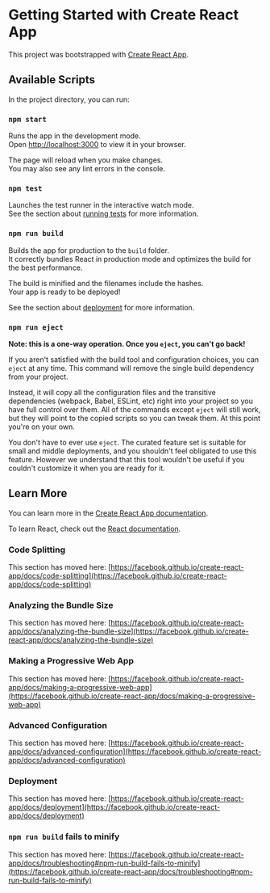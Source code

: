 # Getting Started with Create React App

This project was bootstrapped with [Create React App](https://github.com/facebook/create-react-app).

## Available Scripts

In the project directory, you can run:

### `npm start`

Runs the app in the development mode.\
Open [http://localhost:3000](http://localhost:3000) to view it in your browser.

The page will reload when you make changes.\
You may also see any lint errors in the console.

### `npm test`

Launches the test runner in the interactive watch mode.\
See the section about [running tests](https://facebook.github.io/create-react-app/docs/running-tests) for more information.

### `npm run build`

Builds the app for production to the `build` folder.\
It correctly bundles React in production mode and optimizes the build for the best performance.

The build is minified and the filenames include the hashes.\
Your app is ready to be deployed!

See the section about [deployment](https://facebook.github.io/create-react-app/docs/deployment) for more information.

### `npm run eject`

**Note: this is a one-way operation. Once you `eject`, you can't go back!**

If you aren't satisfied with the build tool and configuration choices, you can `eject` at any time. This command will remove the single build dependency from your project.

Instead, it will copy all the configuration files and the transitive dependencies (webpack, Babel, ESLint, etc) right into your project so you have full control over them. All of the commands except `eject` will still work, but they will point to the copied scripts so you can tweak them. At this point you're on your own.

You don't have to ever use `eject`. The curated feature set is suitable for small and middle deployments, and you shouldn't feel obligated to use this feature. However we understand that this tool wouldn't be useful if you couldn't customize it when you are ready for it.

## Learn More

You can learn more in the [Create React App documentation](https://facebook.github.io/create-react-app/docs/getting-started).

To learn React, check out the [React documentation](https://reactjs.org/).

### Code Splitting

This section has moved here: [https://facebook.github.io/create-react-app/docs/code-splitting](https://facebook.github.io/create-react-app/docs/code-splitting)

### Analyzing the Bundle Size

This section has moved here: [https://facebook.github.io/create-react-app/docs/analyzing-the-bundle-size](https://facebook.github.io/create-react-app/docs/analyzing-the-bundle-size)

### Making a Progressive Web App

This section has moved here: [https://facebook.github.io/create-react-app/docs/making-a-progressive-web-app](https://facebook.github.io/create-react-app/docs/making-a-progressive-web-app)

### Advanced Configuration

This section has moved here: [https://facebook.github.io/create-react-app/docs/advanced-configuration](https://facebook.github.io/create-react-app/docs/advanced-configuration)

### Deployment

This section has moved here: [https://facebook.github.io/create-react-app/docs/deployment](https://facebook.github.io/create-react-app/docs/deployment)

### `npm run build` fails to minify

This section has moved here: [https://facebook.github.io/create-react-app/docs/troubleshooting#npm-run-build-fails-to-minify](https://facebook.github.io/create-react-app/docs/troubleshooting#npm-run-build-fails-to-minify)


<!-- FOLDER STRUCTURE -->
<!-- Npm is a tool that use to install packages. Npx is a tool that use to execute packages. -->

<!-- 1. ReadMe.md file. It is like a document where we can write the important notes related to our react app -->

<!--2. .gitignore. It tells the git which files to ignore(not include) while the project is commiting in github repository -->

<!--3. node modules. It containes all the packages(in-built functionalities and methods) and dependencies-->
<!-- Dependencies: code which is extracted from other project. A dependency is just a package that your project uses. Very few javascript projects are entirely self-contained. When your project needs code from other projects in order to do its thing, those other projects are “dependencies”; your project depends on them to run.-->


<!-- 4.package.json: It contains the list of all dependencies that have been installed in the app 
package.json = meta data associated with the app + dependencies info + scripts-->

<!-- 5. package-lock.json: It keeps the track of exact version of every package that is installed in the react app. It containes the history(updates) of every package installed-->

<!-- 6. public: It containes the static files. -->
<!-- public folder files : 1)favicon.icon, It is the favicon of our app/websites 
                           2)index.html, This is the main file that opens in our browser and holds the html templete of our app
                           3) manifest.json, It provides the info about the app(name, author, icon and description) in a json text file in public folder. The purpose of the manifest is to install webapplication to the home screen of the users device -->

<!-- 7. src(most important): This where you do the coding of your app, In this folder you place all your files related to development like pages/components, css files, images etc; 
1) app.css -> It is a css file that contain css related to app.js,and It can also be used globally.
2) app.js -> It the parent component of the react app and by default it containes the basic component code.
3)app.test.js -> It is a test file and containes a basic test for app.js component.
4)index.css -> It is a css file that contain css related to index.js(also can be used globally).
5)index.js -> It is actually an entry point of our react app it is where you render the main react component onto the root element.
6)logo.svg -> logo of react rotating on the screen when you first run the app.
7)reportWebVitals.js -> create-react-app includes a built-in tool for measuring the real-life performance of your app.
-->